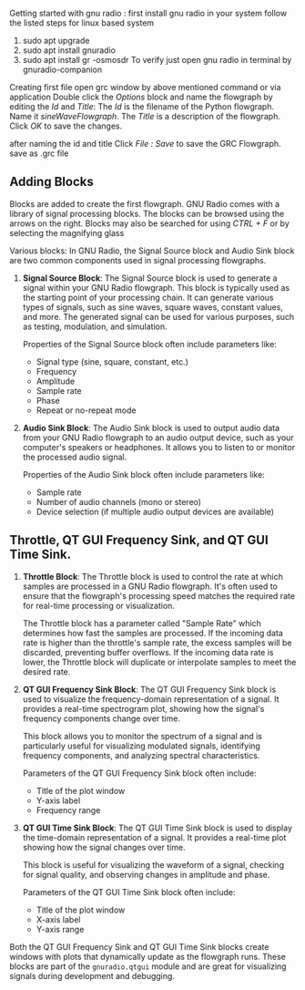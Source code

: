 Getting started with gnu radio :
first install gnu radio in your system follow the listed steps for linux based system
1. sudo apt upgrade
2. sudo apt install gnuradio
3. sudo apt install gr -osmosdr
 To verify just open gnu radio in terminal by 
 gnuradio-companion

Creating first file
open grc window by above mentioned command or via application
Double click the _Options_ block and name the flowgraph by editing the _Id_ and _Title_:
The _Id_ is the filename of the Python flowgraph. Name it _sineWaveFlowgraph_. The _Title_ is a description of the flowgraph. Click _OK_ to save the changes.

after naming the id and title 
Click _File : Save_ to save the GRC Flowgraph.
save as .grc file

## Adding Blocks

Blocks are added to create the first flowgraph. GNU Radio comes with a library of signal processing blocks. The blocks can be browsed using the arrows on the right. Blocks may also be searched for using _CTRL + F_ or by selecting the magnifying glass
 
Various blocks:
In GNU Radio, the Signal Source block and Audio Sink block are two common components used in signal processing flowgraphs.

1. **Signal Source Block**:
   The Signal Source block is used to generate a signal within your GNU Radio flowgraph. This block is typically used as the starting point of your processing chain. It can generate various types of signals, such as sine waves, square waves, constant values, and more. The generated signal can be used for various purposes, such as testing, modulation, and simulation.

   Properties of the Signal Source block often include parameters like:
   - Signal type (sine, square, constant, etc.)
   - Frequency
   - Amplitude
   - Sample rate
   - Phase
   - Repeat or no-repeat mode

  
2. **Audio Sink Block**:
   The Audio Sink block is used to output audio data from your GNU Radio flowgraph to an audio output device, such as your computer's speakers or headphones. It allows you to listen to or monitor the processed audio signal.

   Properties of the Audio Sink block often include parameters like:
   - Sample rate
   - Number of audio channels (mono or stereo)
   - Device selection (if multiple audio output devices are available)
   
## Throttle, QT GUI Frequency Sink, and QT GUI Time Sink.

1. **Throttle Block**:
   The Throttle block is used to control the rate at which samples are processed in a GNU Radio flowgraph. It's often used to ensure that the flowgraph's processing speed matches the required rate for real-time processing or visualization.

   The Throttle block has a parameter called "Sample Rate" which determines how fast the samples are processed. If the incoming data rate is higher than the throttle's sample rate, the excess samples will be discarded, preventing buffer overflows. If the incoming data rate is lower, the Throttle block will duplicate or interpolate samples to meet the desired rate.

  
2. **QT GUI Frequency Sink Block**:
   The QT GUI Frequency Sink block is used to visualize the frequency-domain representation of a signal. It provides a real-time spectrogram plot, showing how the signal's frequency components change over time.

   This block allows you to monitor the spectrum of a signal and is particularly useful for visualizing modulated signals, identifying frequency components, and analyzing spectral characteristics.

   Parameters of the QT GUI Frequency Sink block often include:
   - Title of the plot window
   - Y-axis label
   - Frequency range
  

3. **QT GUI Time Sink Block**:
   The QT GUI Time Sink block is used to display the time-domain representation of a signal. It provides a real-time plot showing how the signal changes over time.

   This block is useful for visualizing the waveform of a signal, checking for signal quality, and observing changes in amplitude and phase.

   Parameters of the QT GUI Time Sink block often include:
   - Title of the plot window
   - X-axis label
   - Y-axis range


Both the QT GUI Frequency Sink and QT GUI Time Sink blocks create windows with plots that dynamically update as the flowgraph runs. These blocks are part of the `gnuradio.qtgui` module and are great for visualizing signals during development and debugging.



